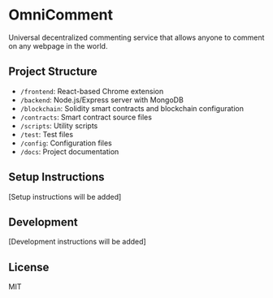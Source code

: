 # OmniComment

Universal decentralized commenting service that allows anyone to comment on any webpage in the world.

## Project Structure
- `/frontend`: React-based Chrome extension
- `/backend`: Node.js/Express server with MongoDB
- `/blockchain`: Solidity smart contracts and blockchain configuration
- `/contracts`: Smart contract source files
- `/scripts`: Utility scripts
- `/test`: Test files
- `/config`: Configuration files
- `/docs`: Project documentation

## Setup Instructions
[Setup instructions will be added]

## Development
[Development instructions will be added]

## License
MIT
